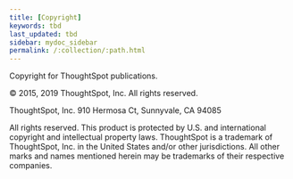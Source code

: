 ```yaml
---
title: [Copyright]
keywords: tbd
last_updated: tbd
sidebar: mydoc_sidebar
permalink: /:collection/:path.html
---
```

Copyright for ThoughtSpot publications.

© 2015, 2019 ThoughtSpot, Inc. All rights reserved.

ThoughtSpot, Inc. 910 Hermosa Ct, Sunnyvale, CA 94085

All rights reserved. This product is protected by U.S. and international copyright and intellectual property laws. ThoughtSpot is a trademark of ThoughtSpot, Inc. in the United States and/or other jurisdictions. All other marks and names mentioned herein may be trademarks of their respective companies.
